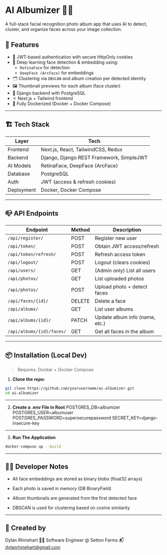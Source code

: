 # AI Albumizer 📸🧠

A full-stack facial recognition photo album app that uses AI to detect, cluster, and organize faces across your image collection.

## 🚀 Features

- 🔐 JWT-based authentication with secure HttpOnly cookies
- 🧠 Deep learning face detection & embedding using:
  - `RetinaFace` for detection
  - `DeepFace (ArcFace)` for embeddings
- 🗂️ Clustering via `DBSCAN` and album creation per detected identity
- 🖼️ Thumbnail previews for each album (face cluster)
- 🧾 Django backend with PostgreSQL
- ⚛️ Next.js + Tailwind frontend
- 🐳 Fully Dockerized (Docker + Docker Compose)

---

## 🏗️ Tech Stack

| Layer        | Tech                                      |
|--------------|-------------------------------------------|
| Frontend     | Next.js, React, TailwindCSS, Redux        |
| Backend      | Django, Django REST Framework, SimpleJWT  |
| AI Models    | RetinaFace, DeepFace (ArcFace)            |
| Database     | PostgreSQL                                |
| Auth         | JWT (access & refresh cookies)            |
| Deployment   | Docker, Docker Compose                    |

---

## 📪 API Endpoints

| Endpoint                    | Method | Description                         |
|-----------------------------|--------|-------------------------------------|
| `/api/register/`            | POST   | Register new user                   |
| `/api/token/`               | POST   | Obtain JWT access/refresh           |
| `/api/token/refresh/`       | POST   | Refresh access token                |
| `/api/logout/`              | POST   | Logout (clears cookies)             |
| `/api/users/`               | GET    | (Admin only) List all users         |
| `/api/photos/`              | GET    | List uploaded photos                |
| `/api/photos/`              | POST   | Upload photo + detect faces         |
| `/api/faces/{id}/`          | DELETE | Delete a face                       |
| `/api/albums/`              | GET    | List user albums                    |
| `/api/albums/{id}/`         | PATCH  | Update album info (name, etc.)      |
| `/api/albums/{id}/faces/`   | GET    | Get all faces in the album          |
---

## 📦 Installation (Local Dev)

> Requires: Docker + Docker Compose

1. **Clone the repo:**

```bash
git clone https://github.com/yourusername/ai-albumizer.git
cd ai-albumizer
```
---

2. **Create a .env File in Root**
POSTGRES_DB=albumizer
POSTGRES_USER=albumuser
POSTGRES_PASSWORD=supersecurepassword
SECRET_KEY=django-insecure-key

---


3. **Run The Application**
```bash
docker-compose up --build
```

---
## 👨‍💻 Developer Notes
- All face embeddings are stored as binary blobs (float32 arrays)

- Each photo is saved in memory (DB BinaryField)

- Album thumbnails are generated from the first detected face

- DBSCAN is used for clustering based on cosine similarity

---

## 🤝 Created by
Dylan Rhinehart
👨‍💻 Software Engineer @ Setton Farms
📬 dylanrhinehart@gmail.com